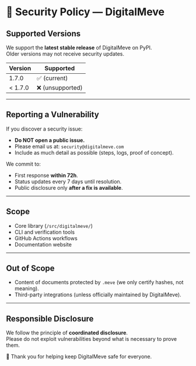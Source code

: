 # 🔐 Security Policy — DigitalMeve

## Supported Versions
We support the **latest stable release** of DigitalMeve on PyPI.  
Older versions may not receive security updates.

| Version   | Supported          |
|-----------|--------------------|
| 1.7.0     | ✅ (current)       |
| < 1.7.0   | ❌ (unsupported)   |

---

## Reporting a Vulnerability
If you discover a security issue:

- **Do NOT open a public issue.**
- Please email us at: `security@digitalmeve.com`  
- Include as much detail as possible (steps, logs, proof of concept).

We commit to:
- First response **within 72h**.
- Status updates every 7 days until resolution.
- Public disclosure only **after a fix is available**.

---

## Scope
- Core library (`/src/digitalmeve/`)
- CLI and verification tools
- GitHub Actions workflows
- Documentation website

---

## Out of Scope
- Content of documents protected by `.meve` (we only certify hashes, not meaning).
- Third-party integrations (unless officially maintained by DigitalMeve).

---

## Responsible Disclosure
We follow the principle of **coordinated disclosure**.  
Please do not exploit vulnerabilities beyond what is necessary to prove them.

🙏 Thank you for helping keep DigitalMeve safe for everyone.
